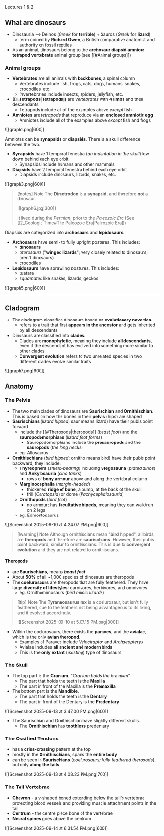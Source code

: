 Lectures 1 & 2


## What are dinosaurs
- Dinosauria $\implies$ Deinos (*Greek* for **terrible**) + Sauros (*Greek* for **lizard**)
	- term coined by **Richard Owen**, a British comparative anatomist and authority on fossil reptiles
- As an animal, dinosaurs belong to the **archosaur diapsid amniote tetrapod vertebrate** animal group (see [[#Animal groups]])

### Animal groups
- **Vertebrates** are all animals with **backbones**, a spinal column
	- Vertebrates include fish, frogs, cats, dogs, humans, snakes, crocodiles, etc.
	- *In*vertebrates include insects, spiders, jellyfish, etc.
- **[[1_Tetrapods|Tetrapods]]** are *vertebrates* with **4 limbs** and their descendants
	- Tetrapods include all of the examples above *except* fish
- **Amniotes** are *tetrapods* that reproduce via an **enclosed amniotic egg**
	- Amniotes include all of the examples above *except* fish and frogs

![[graph1.png|600]]

Amniotes can be **synapsids** or **diapsids**. There is a skull difference between the two. 
- **Synapsids** have 1 temporal fenestra (*an indentation in the skull*) low down behind each eye orbit
	- Synapsids include humans and other mammals
- **Diapsids** have 2 temporal fenestra behind each eye orbit
	- Diapsids include dinosaurs, lizards, snakes, etc.

![[graph3.png|600]]

> [!notes] Note
> The **Dimetrodon** is a **synapsid**, and therefore **not** a dinosaur.
> 
> ![[graph6.jpg|300]]
> 
> It lived during the *Permian*, prior to the *Paleozoic Era* (See [[2_Geologic Time#The Paleozoic Era|Paleozoic Era]])

Diapsids are categorized into **archosaurs** and **lepidosaurs**.
- **Archosaurs** have semi- to fully upright postures. This includes:
	- **dinosaurs**
	- *pterosaurs* ("**winged lizards**"; very closely related to dinosaurs; aren't dinosaurs)
	- crocodiles
- **Lepidosaurs** have sprawling postures. This includes:
	- tuatara
	- *squamates* like snakes, lizards, geckos

![[graph5.png|600]]


---

## Cladogram
- The cladogram classifies dinosaurs based on **evolutionary novelties**.
	- refers to a trait that first **appears in the ancestor** and gets inherited by all descendants
- Dinosaurs are classified into **clades**.
	- Clades are **monophyletic**, meaning they include **all descendants**, even if the descendant has evolved into something more similar to other clades
	- **Convergent evolution** refers to two unrelated species in two different clades evolve similar traits

![[graph7.png|600]]


## Anatomy

### The Pelvis
- The two main clades of dinosaurs are **Saurischian** and **Ornithischian**. This is based on how the bones in their **pelvis** (hips) are shaped
- **Saurischians** (*lizard hipped*; saur means lizard) have their pubis point forward
	- include the [[#Theropods|theropods]] (*beast foot*) and the **sauropodomorphians** (*lizard foot forms*)
		- Sauropodomorphians include the **prosauropods** and the **sauropods** (*the long necks*)
	- eg. Allosaurus
- **Ornithischians** (*bird hipped*; ornitho means bird) have their pubis point backward, they include:
	- **Thyreophora** (*shield-bearing*) including **Stegosauria** (*plated dinos*) and **Ankylosauria** (*dino tanks*)
		- rows of **bony armour** above and along the vertebral column
	- **Marginocephalia** (*margin-headed*) 
		- thickened **ridge of bone**, a bump, at the back of the skull
		- frill (*Ceratopsia*) or dome (*Pachycephalosauria*)
	- **Ornithopods** (*bird foot*) 
		- no armour; has **facultative bipeds**, meaning they can walk/run on 2 legs
	- eg. Edmontosaurus

![[Screenshot 2025-09-10 at 4.24.07 PM.png|600]]

> [!warning] Note
> Although ornithiscians mean "**bird** hipped", all birds are **theropods** and therefore are **saurischians**. However, their pubis point backward, similar to ornithiscians. This is due to **convergent evolution** and they are not related to ornithiscians.

#### Theropods
- are **Saurischians**, means ***beast foot***
- About **50%** of all ~1,000 species of dinosaurs are theropods
- The **coelurosaurs** are theropods that are fully feathered. They have large **diversity of lifestyles**: carnivores, herbivores, and omnivores.
	- eg. Ornithomimosaurs (*bird mimic lizards*)

> [!tip] Note
> The **Tyrannosaurus rex** is a coelurosaur, but isn't fully feathered, due to the feathers not being advantageous to its living, and it evolved accordingly.
> 
> ![[Screenshot 2025-09-10 at 5.07.15 PM.png|300]]
> 

- Within the coelurosaurs, there exists the **paraves**, and the **avialae**, which is the only **avian** **theropod**.
	- Examples of Paraves include *Velociraptor* and *Archaeopteryx* 
	- Avialae includes **all ancient and modern birds**
	- This is the **only extant** (*existing*) type of dinosaurs


### The Skull
- The top part is the **Cranium**. "*Cranium holds the* brain*ium*"
	- The part that holds the teeth is the **Maxilla**
	- The part in front of the Maxilla is the **Premaxilla**
- The bottom part is the **Mandible**.
	- The part that holds the teeth is the **Dentary**
	- The part in front of the Dentary is the **Predentary**

![[Screenshot 2025-09-13 at 3.47.00 PM.png|600]]

- The Saurischian and Ornithischian have slightly different skulls.
	- The **Ornithischian** has **toothless** predentary

### The Ossified Tendons
- has a **criss-crossing** pattern at the top
- mostly in the **Ornithischians**, spans the **entire body**
- can be seen in **Saurischians** (*coelurosaurs; fully feathered theropods*), but only **along the tails**

![[Screenshot 2025-09-13 at 4.08.23 PM.png|700]]

### The Tail Vertebrae
- **Chevron** - a v-shaped boned extending below the tail's vertebrae protecting blood vessels and providing muscle attachment points in the tail
- **Centrum** - the centre piece bone of the vertebrae
- **Neural spines** goes above the centrum

![[Screenshot 2025-09-14 at 6.31.54 PM.png|600]]
